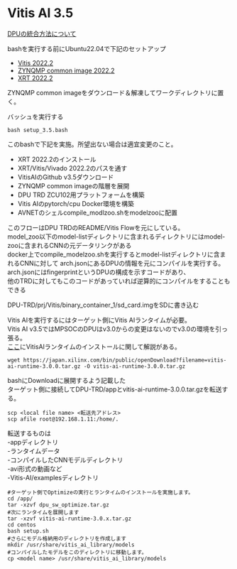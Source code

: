 # Vitis AI 3.5

[DPUの統合方法について](https://xilinx.github.io/Vitis-AI/3.5/html/docs/workflow-system-integration)  
  
bashを実行する前にUbuntu22.04で下記のセットアップ  
 - [Vitis 2022.2](https://japan.xilinx.com/support/download/index.html/content/xilinx/ja/downloadNav/vivado-design-tools/2022-2.html)  
 - [ZYNQMP common image 2022.2](https://japan.xilinx.com/support/download/index.html/content/xilinx/ja/downloadNav/embedded-platforms/2022-2.html)  
 - [XRT 2022.2](https://github.com/Xilinx/XRT/tree/2022.2)  

ZYNQMP common imageをダウンロード＆解凍してワークディレクトリに置く。  

バッシュを実行する
```  
bash setup_3.5.bash  
```  

このbashで下記を実施。所望出ない場合は適宜変更のこと。  
- XRT 2022.2のインストール  
- XRT/Vitis/Vivado 2022.2のパスを通す  
- VitisAIのGithub v3.5ダウンロード  
- ZYNQMP common imageの階層を展開  
- DPU TRD ZCU102用プラットフォームを構築  
- Vitis AIのpytorch/cpu Docker環境を構築  
- AVNETのシェルcompile_modlzoo.shをmodelzooに配置  
  
このフローはDPU TRDのREADME/Vitis Flowを元にしている。  
model_zoo以下のmodel-listディレクトリに含まれるディレクトリにはmodel-zooに含まれるCNNの元データリンクがある  
docker上でcompile_modelzoo.shを実行するとmodel-listディレクトリに含まれるCNNに対して
arch.jsonにあるDPUの情報を元にコンパイルを実行する。  
arch.jsonにはfingerprintというDPUの構成を示すコードがあり、  
他のTRDに対してもこのコードがあっていれば逆算的にコンパイルをすることもできる  
  
DPU-TRD/prj/Vitis/binary_container_1/sd_card.imgをSDに書き込む  
  
Vitis AIを実行するにはターゲット側にVitis AIランタイムが必要。  
Vitis AI v3.5ではMPSOCのDPUはv3.0からの変更はないのでv3.0の環境を引っ張る。  
[ここ](https://docs.xilinx.com/r/3.0-%E6%97%A5%E6%9C%AC%E8%AA%9E/ug1414-vitis-ai/%E8%A9%95%E4%BE%A1%E3%83%9C%E3%83%BC%E3%83%89%E3%81%AB-Vitis-AI-%E3%83%A9%E3%83%B3%E3%82%BF%E3%82%A4%E3%83%A0%E3%82%92%E3%82%A4%E3%83%B3%E3%82%B9%E3%83%88%E3%83%BC%E3%83%AB)にVitisAIランタイムのインストールに関して解説がある。  
```  
wget https://japan.xilinx.com/bin/public/openDownload?filename=vitis-ai-runtime-3.0.0.tar.gz -O vitis-ai-runtime-3.0.0.tar.gz  
```  
bashにDownloadに展開するよう記載した  
ターゲット側に接続してDPU-TRD/appとvitis-ai-runtime-3.0.0.tar.gzを転送する。  
```  
scp <local file name> <転送先アドレス>  
scp afile root@192.168.1.11:/home/.  
```  
  
転送するものは  
-appディレクトリ  
-ランタイムデータ  
-コンパイルしたCNNモデルディレクトリ  
-avi形式の動画など  
-Vitis-AI/examplesディレクトリ  
  
```  
#ターゲット側でOptimizeの実行とランタイムのインストールを実施します。  
cd /app/  
tar -xzvf dpu_sw_optimize.tar.gz  
#次にランタイムを展開します  
tar -xzvf vitis-ai-runtime-3.0.x.tar.gz  
cd centos  
bash setup.sh  
#さらにモデル格納用のディレクトリを作成します  
mkdir /usr/share/vitis_ai_library/models  
#コンパイルしたモデルをこのディレクトリに移動します。  
cp <model name> /usr/share/vitis_ai_library/models  
```  
  
